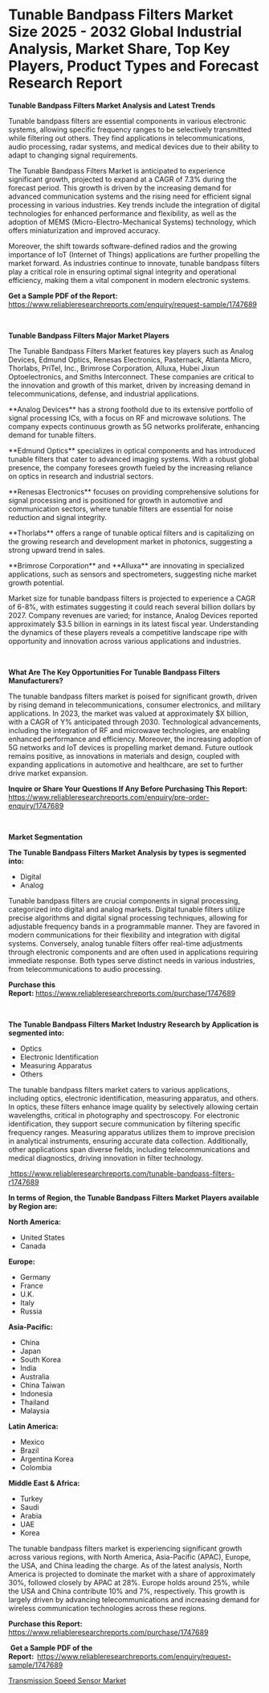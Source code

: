 <p><h1>Tunable Bandpass Filters Market Size 2025 - 2032 Global Industrial Analysis, Market Share, Top Key Players, Product Types and Forecast Research Report</h1></p><p><strong>Tunable Bandpass Filters Market Analysis and Latest Trends</strong></p>
<p><p>Tunable bandpass filters are essential components in various electronic systems, allowing specific frequency ranges to be selectively transmitted while filtering out others. They find applications in telecommunications, audio processing, radar systems, and medical devices due to their ability to adapt to changing signal requirements.</p><p>The Tunable Bandpass Filters Market is anticipated to experience significant growth, projected to expand at a CAGR of 7.3% during the forecast period. This growth is driven by the increasing demand for advanced communication systems and the rising need for efficient signal processing in various industries. Key trends include the integration of digital technologies for enhanced performance and flexibility, as well as the adoption of MEMS (Micro-Electro-Mechanical Systems) technology, which offers miniaturization and improved accuracy.</p><p>Moreover, the shift towards software-defined radios and the growing importance of IoT (Internet of Things) applications are further propelling the market forward. As industries continue to innovate, tunable bandpass filters play a critical role in ensuring optimal signal integrity and operational efficiency, making them a vital component in modern electronic systems.</p></p>
<p><strong>Get a Sample PDF of the Report:&nbsp;</strong> <a href="https://www.reliableresearchreports.com/enquiry/request-sample/1747689?utm_campaign=2030&utm_medium=2&utm_source=Github&utm_content=ia&utm_term=06042025&utm_id=tunable-bandpass-filters">https://www.reliableresearchreports.com/enquiry/request-sample/1747689</a></p>
<p>&nbsp;</p>
<p><strong>Tunable Bandpass Filters Major Market Players</strong></p>
<p><p>The Tunable Bandpass Filters Market features key players such as Analog Devices, Edmund Optics, Renesas Electronics, Pasternack, Atlanta Micro, Thorlabs, PriTel, Inc., Brimrose Corporation, Alluxa, Hubei Jixun Optoelectronics, and Smiths Interconnect. These companies are critical to the innovation and growth of this market, driven by increasing demand in telecommunications, defense, and industrial applications.</p><p>**Analog Devices** has a strong foothold due to its extensive portfolio of signal processing ICs, with a focus on RF and microwave solutions. The company expects continuous growth as 5G networks proliferate, enhancing demand for tunable filters.</p><p>**Edmund Optics** specializes in optical components and has introduced tunable filters that cater to advanced imaging systems. With a robust global presence, the company foresees growth fueled by the increasing reliance on optics in research and industrial sectors.</p><p>**Renesas Electronics** focuses on providing comprehensive solutions for signal processing and is positioned for growth in automotive and communication sectors, where tunable filters are essential for noise reduction and signal integrity.</p><p>**Thorlabs** offers a range of tunable optical filters and is capitalizing on the growing research and development market in photonics, suggesting a strong upward trend in sales.</p><p>**Brimrose Corporation** and **Alluxa** are innovating in specialized applications, such as sensors and spectrometers, suggesting niche market growth potential.</p><p>Market size for tunable bandpass filters is projected to experience a CAGR of 6-8%, with estimates suggesting it could reach several billion dollars by 2027. Company revenues are varied; for instance, Analog Devices reported approximately $3.5 billion in earnings in its latest fiscal year. Understanding the dynamics of these players reveals a competitive landscape ripe with opportunity and innovation across various applications and industries.</p></p>
<p>&nbsp;</p>
<p><strong>What Are The Key Opportunities For Tunable Bandpass Filters Manufacturers?</strong></p>
<p><p>The tunable bandpass filters market is poised for significant growth, driven by rising demand in telecommunications, consumer electronics, and military applications. In 2023, the market was valued at approximately $X billion, with a CAGR of Y% anticipated through 2030. Technological advancements, including the integration of RF and microwave technologies, are enabling enhanced performance and efficiency. Moreover, the increasing adoption of 5G networks and IoT devices is propelling market demand. Future outlook remains positive, as innovations in materials and design, coupled with expanding applications in automotive and healthcare, are set to further drive market expansion.</p></p>
<p><strong>Inquire or Share Your Questions If Any Before Purchasing This Report:</strong> <a href="https://www.reliableresearchreports.com/enquiry/pre-order-enquiry/1747689?utm_campaign=2030&utm_medium=2&utm_source=Github&utm_content=ia&utm_term=06042025&utm_id=tunable-bandpass-filters">https://www.reliableresearchreports.com/enquiry/pre-order-enquiry/1747689</a></p>
<p>&nbsp;</p>
<p><strong>Market Segmentation</strong></p>
<p><strong>The Tunable Bandpass Filters Market Analysis by types is segmented into:</strong></p>
<p><ul><li>Digital</li><li>Analog</li></ul></p>
<p><p>Tunable bandpass filters are crucial components in signal processing, categorized into digital and analog markets. Digital tunable filters utilize precise algorithms and digital signal processing techniques, allowing for adjustable frequency bands in a programmable manner. They are favored in modern communications for their flexibility and integration with digital systems. Conversely, analog tunable filters offer real-time adjustments through electronic components and are often used in applications requiring immediate response. Both types serve distinct needs in various industries, from telecommunications to audio processing.</p></p>
<p><strong>Purchase this Report:&nbsp;</strong><a href="https://www.reliableresearchreports.com/purchase/1747689?utm_campaign=2030&utm_medium=2&utm_source=Github&utm_content=ia&utm_term=06042025&utm_id=tunable-bandpass-filters">https://www.reliableresearchreports.com/purchase/1747689</a></p>
<p>&nbsp;</p>
<p><strong>The Tunable Bandpass Filters Market Industry Research by Application is segmented into:</strong></p>
<p><ul><li>Optics</li><li>Electronic Identification</li><li>Measuring Apparatus</li><li>Others</li></ul></p>
<p><p>The tunable bandpass filters market caters to various applications, including optics, electronic identification, measuring apparatus, and others. In optics, these filters enhance image quality by selectively allowing certain wavelengths, critical in photography and spectroscopy. For electronic identification, they support secure communication by filtering specific frequency ranges. Measuring apparatus utilizes them to improve precision in analytical instruments, ensuring accurate data collection. Additionally, other applications span diverse fields, including telecommunications and medical diagnostics, driving innovation in filter technology.</p></p>
<p><a href="https://www.reliableresearchreports.com/tunable-bandpass-filters-r1747689?utm_campaign=2030&utm_medium=2&utm_source=Github&utm_content=ia&utm_term=06042025&utm_id=tunable-bandpass-filters">&nbsp;https://www.reliableresearchreports.com/tunable-bandpass-filters-r1747689</a></p>
<p><strong>In terms of Region, the Tunable Bandpass Filters Market Players available by Region are:</strong></p>
<p>
    <p> <strong> North America: </strong>
        <ul>
            <li>United States</li>
            <li>Canada</li>
        </ul>
        </p> 
    <p> <strong> Europe: </strong>
        <ul>
            <li>Germany</li>
            <li>France</li>
            <li>U.K.</li>
            <li>Italy</li>
            <li>Russia</li>
        </ul>
        </p> 
    <p> <strong> Asia-Pacific: </strong>
        <ul>
            <li>China</li>
            <li>Japan</li>
            <li>South Korea</li>
            <li>India</li>
            <li>Australia</li>
            <li>China Taiwan</li>
            <li>Indonesia</li>
            <li>Thailand</li>
            <li>Malaysia</li>
        </ul>
        </p> 
    <p> <strong> Latin America: </strong>
        <ul>
            <li>Mexico</li>
            <li>Brazil</li>
            <li>Argentina Korea</li>
            <li>Colombia</li>
        </ul>
        </p> 
    <p> <strong> Middle East & Africa: </strong>
        <ul>
            <li>Turkey</li>
            <li>Saudi</li>
            <li>Arabia</li>
            <li>UAE</li>
            <li>Korea</li>
        </ul>
    </p>
    </p>
<p><p>The tunable bandpass filters market is experiencing significant growth across various regions, with North America, Asia-Pacific (APAC), Europe, the USA, and China leading the charge. As of the latest analysis, North America is projected to dominate the market with a share of approximately 30%, followed closely by APAC at 28%. Europe holds around 25%, while the USA and China contribute 10% and 7%, respectively. This growth is largely driven by advancing telecommunications and increasing demand for wireless communication technologies across these regions.</p></p>
<p><strong>Purchase this Report: </strong><a href="https://www.reliableresearchreports.com/purchase/1747689?utm_campaign=2030&utm_medium=2&utm_source=Github&utm_content=ia&utm_term=06042025&utm_id=tunable-bandpass-filters">https://www.reliableresearchreports.com/purchase/1747689</a></p>
<p>&nbsp;<strong>Get a Sample PDF of the Report:&nbsp;&nbsp;</strong><a href="https://www.reliableresearchreports.com/enquiry/request-sample/1747689?utm_campaign=2030&utm_medium=2&utm_source=Github&utm_content=ia&utm_term=06042025&utm_id=tunable-bandpass-filters">https://www.reliableresearchreports.com/enquiry/request-sample/1747689</a></p>
<p><strong></strong></p>
<p><p><a href="https://github.com/angelajermaine/Market-Research-Report-List-6/blob/main/transmission-speed-sensor-market.md?utm_campaign=2030&utm_medium=2&utm_source=Github&utm_content=ia&utm_term=06042025&utm_id=tunable-bandpass-filters">Transmission Speed Sensor Market</a></p></p>